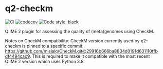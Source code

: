# q2-checkm
![CI](https://github.com/bokulich-lab/q2-checkm/actions/workflows/ci.yml/badge.svg)
[![codecov](https://codecov.io/gh/bokulich-lab/q2-checkm/branch/main/graph/badge.svg?token=RSZD1TD9HG)](https://codecov.io/gh/bokulich-lab/q2-checkm)
[![Code style: black](https://img.shields.io/badge/code%20style-black-000000.svg)](https://github.com/psf/black)

QIIME 2 plugin for assessing the quality of (meta)genomes using CheckM.

Notes on CheckM compatibility:
CheckM version currently used by q2-checkm is pinned to a specific commit:
https://github.com/misialq/CheckM.git@29916b666ba8834d0191d631110ffbdf4494cac9.
This is required to make it compatible with the most recent QIIME 2 version
which uses Python 3.8.
